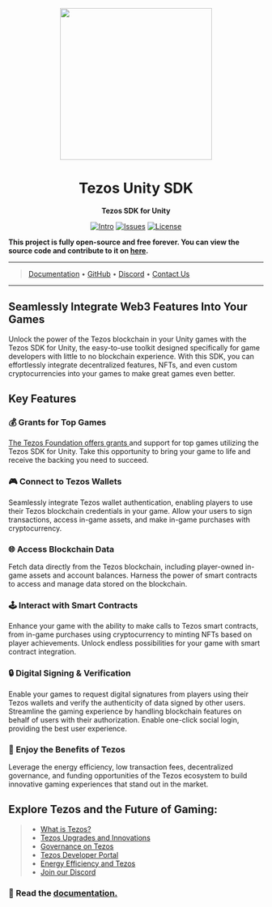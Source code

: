 <div align="center">

<a href="https://tezos.com/unity/"><img height="300x" src="https://github.com/trilitech/tezos-unity-sdk/blob/main/Samples~/Art/Wiki/SDK_01.jpg" /></a>

  <h1>Tezos Unity SDK</h1>

  <p>
    <strong>Tezos SDK for Unity</strong>
  </p>

  <p>
    <a href="https://docs.tezos.com/unity"><img alt="Intro" src="https://img.shields.io/badge/docs-tutorials-blueviolet" /></a>
    <a href="https://github.com/trilitech/tezos-unity-sdk/issues"><img alt="Issues" src="https://img.shields.io/github/issues/trilitech/tezos-unity-sdk?color=blueviolet" /></a>
    <a href="https://opensource.org/licenses/MIT"><img alt="License" src="https://img.shields.io/github/license/trilitech/tezos-unity-sdk?color=blueviolet" /></a>
  </p>
</div>

**This project is fully open-source and free forever. You can view the source code and contribute to it on [here](https://github.com/trilitech/tezos-unity-sdk/).**

***

> [Documentation](https://docs.tezos.com/unity/) • [GitHub](https://github.com/trilitech/tezos-unity-sdk/) • [Discord](https://discord.com/tezos) • [Contact Us](https://discord.com/tezos)

***

## Seamlessly Integrate Web3 Features Into Your Games


Unlock the power of the Tezos blockchain in your Unity games with the Tezos SDK for Unity, the easy-to-use toolkit designed specifically for game developers with little to no blockchain experience. With this SDK, you can effortlessly integrate decentralized features, NFTs, and even custom cryptocurrencies into your games to make great games even better.


## Key Features

### 💰 Grants for Top Games

[The Tezos Foundation offers grants ](https://tezos.foundation/grants/)and support for top games utilizing the Tezos SDK for Unity. Take this opportunity to bring your game to life and receive the backing you need to succeed.


### 🎮 Connect to Tezos Wallets

Seamlessly integrate Tezos wallet authentication, enabling players to use their Tezos blockchain credentials in your game. Allow your users to sign transactions, access in-game assets, and make in-game purchases with cryptocurrency.


### 🌐 Access Blockchain Data

Fetch data directly from the Tezos blockchain, including player-owned in-game assets and account balances. Harness the power of smart contracts to access and manage data stored on the blockchain.


### 🕹️ Interact with Smart Contracts

Enhance your game with the ability to make calls to Tezos smart contracts, from in-game purchases using cryptocurrency to minting NFTs based on player achievements. Unlock endless possibilities for your game with smart contract integration.


### 🔒 Digital Signing & Verification

Enable your games to request digital signatures from players using their Tezos wallets and verify the authenticity of data signed by other users. Streamline the gaming experience by handling blockchain features on behalf of users with their authorization. Enable one-click social login, providing the best user experience.


### 🌿 Enjoy the Benefits of Tezos

Leverage the energy efficiency, low transaction fees, decentralized governance, and funding opportunities of the Tezos ecosystem to build innovative gaming experiences that stand out in the market.


## Explore Tezos and the Future of Gaming:

> * [What is Tezos?](https://tezos.com/)
> * [Tezos Upgrades and Innovations](https://tezos.com/upgrades/)
> * [Governance on Tezos](https://tezos.com/governance/)
> * [Tezos Developer Portal](https://tezos.com/developers/)
> * [Energy Efficiency and Tezos](https://tezos.com/carbon/)
> * [Join our Discord](https://discord.com/invite/yXaPy6s5Nr)


### 📝 Read the [documentation.](https://docs.tezos.com/unity)

